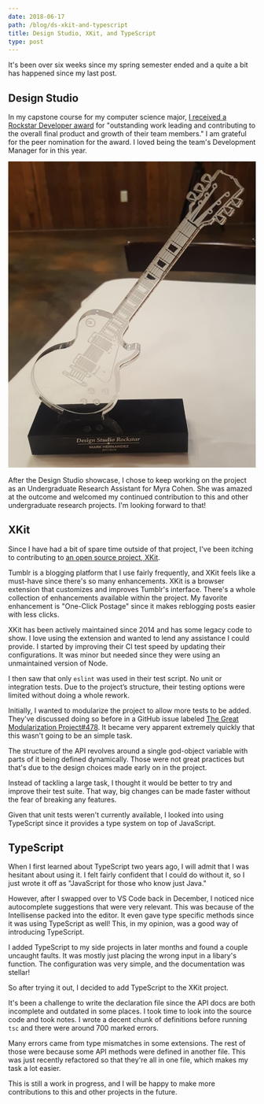 ```yaml
---
date: 2018-06-17
path: /blog/ds-xkit-and-typescript
title: Design Studio, XKit, and TypeScript
type: post
---
```


It's been over six weeks since my spring semester ended and a quite a bit has happened since my last post.

## Design Studio

In my capstone course for my computer science major, [I received a Rockstar Developer award](https://newsroom.unl.edu/announce/cse/7994/45857) for "outstanding work leading and contributing to the overall final product and growth of their team members." I am grateful for the peer nomination for the award. I loved being the team's Development Manager for in this year.

![Design Studio Rockstar Award attributed to Mark Hernandez for the 2017-2018 year.](./media/ds-rockstar.jpg)

After the Design Studio showcase, I chose to keep working on the project as an Undergraduate Research Assistant for Myra Cohen. She was amazed at the outcome and welcomed my continued contribution to this and other undergraduate research projects. I'm looking forward to that!

## XKit

Since I have had a bit of spare time outside of that project, I've been itching to contributing to [an open source project, XKit](https://github.com/new-xkit/XKit).

Tumblr is a blogging platform that I use fairly frequently, and XKit feels like a must-have since there's so many enhancements. XKit is a browser extension that customizes and improves Tumblr's interface. There's a whole collection of enhancements available within the project. My favorite enhancement is "One-Click Postage" since it makes reblogging posts easier with less clicks.

XKit has been actively maintained since 2014 and has some legacy code to show. I love using the extension and wanted to lend any assistance I could provide. I started by improving their CI test speed by updating their configurations. It was minor but needed since they were using an unmaintained version of Node.

I then saw that only `eslint` was used in their test script. No unit or integration tests. Due to the project’s structure, their testing options were limited without doing a whole rework.

Initially, I wanted to modularize the project to allow more tests to be added. They've discussed doing so before in a GitHub issue labeled [The Great Modularization Project#478](https://github.com/new-xkit/XKit/issues/478). It became very apparent extremely quickly that this wasn't going to be an simple task.

The structure of the API revolves around a single god-object variable with parts of it being defined dynamically. Those were not great practices but that's due to the design choices made early on in the project.

Instead of tackling a large task, I thought it would be better to try and improve their test suite. That way, big changes can be made faster without the fear of breaking any features.

Given that unit tests weren't currently available, I looked into using TypeScript since it provides a type system on top of JavaScript.

## TypeScript

When I first learned about TypeScript two years ago, I will admit that I was hesitant about using it. I felt fairly confident that I could do without it, so I just wrote it off as "JavaScript for those who know just Java."

However, after I swapped over to VS Code back in December, I noticed nice autocomplete suggestions that were very relevant. This was because of the Intellisense packed into the editor. It even gave type specific methods since it was using TypeScript as well! This, in my opinion, was a good way of introducing TypeScript.

I added TypeScript to my side projects in later months and found a couple uncaught faults. It was mostly just placing the wrong input in a libary's function. The configuration was very simple, and the documentation was stellar!

So after trying it out, I decided to add TypeScript to the XKit project.

It's been a challenge to write the declaration file since the API docs are both incomplete and outdated in some places. I took time to look into the source code and took notes. I wrote a decent chunk of definitions before running `tsc` and there were around 700 marked errors.

Many errors came from type mismatches in some extensions. The rest of those were because some API methods were defined in another file. This was just recently refactored so that they're all in one file, which makes my task a lot easier.

This is still a work in progress, and I will be happy to make more contributions to this and other projects in the future.
